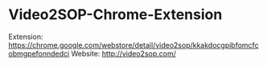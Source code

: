 # Video2SOP-Chrome-Extension

Extension: https://chrome.google.com/webstore/detail/video2sop/kkakdocgpibfomcfcobmgpefonndedci
Website:   http://video2sop.com/
